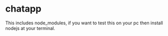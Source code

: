# chatapp

This includes node_modules, if you want to test this on your pc then install nodejs at your terminal.
